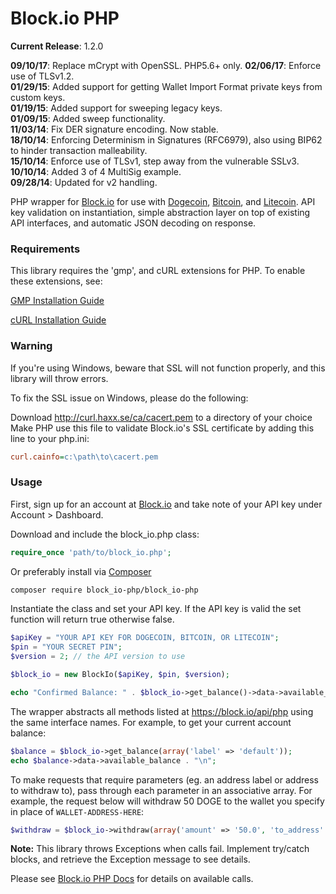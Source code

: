 Block.io PHP
===========

**Current Release**: 1.2.0

**09/10/17**: Replace mCrypt with OpenSSL. PHP5.6+ only.
**02/06/17**: Enforce use of TLSv1.2.  
**01/29/15**: Added support for getting Wallet Import Format private keys from custom keys.  
**01/19/15**: Added support for sweeping legacy keys.  
**01/09/15**: Added sweep functionality.  
**11/03/14**: Fix DER signature encoding. Now stable.  
**18/10/14**: Enforcing Determinism in Signatures (RFC6979), also using BIP62 to hinder transaction malleability.  
**15/10/14**: Enforce use of TLSv1, step away from the vulnerable SSLv3.  
**10/10/14**: Added 3 of 4 MultiSig example.  
**09/28/14**: Updated for v2 handling.  

PHP wrapper for [Block.io](https://block.io/) for use with [Dogecoin](http://dogecoin.com/), [Bitcoin](http://bitcoin.org/), and [Litecoin](http://litecoin.org). API key validation on instantiation, simple abstraction layer on top of existing API interfaces, and automatic JSON decoding on response.

### Requirements

This library requires the 'gmp', and cURL extensions for PHP. To enable these extensions, see:
   
   [GMP Installation Guide](http://php.net/manual/en/gmp.installation.php)

   [cURL Installation Guide](http://php.net/manual/en/curl.installation.php)

### Warning

If you're using Windows, beware that SSL will not function properly, and this library will throw errors.  

To fix the SSL issue on Windows, please do the following:

Download http://curl.haxx.se/ca/cacert.pem to a directory of your choice  
Make PHP use this file to validate Block.io's SSL certificate by adding this line to your php.ini:

```ini
curl.cainfo=c:\path\to\cacert.pem
```

### Usage

First, sign up for an account at [Block.io](https://block.io/) and take note of your API key under Account > Dashboard.

Download and include the block_io.php class:

```php
require_once 'path/to/block_io.php';
```

Or preferably install via [Composer](https://getcomposer.org/)

```sh
composer require block_io-php/block_io-php
```

Instantiate the class and set your API key. If the API key is valid the set function will return true otherwise false.

```php
$apiKey = "YOUR API KEY FOR DOGECOIN, BITCOIN, OR LITECOIN";
$pin = "YOUR SECRET PIN";
$version = 2; // the API version to use

$block_io = new BlockIo($apiKey, $pin, $version);

echo "Confirmed Balance: " . $block_io->get_balance()->data->available_balance . "\n";
```

The wrapper abstracts all methods listed at https://block.io/api/php using the same interface names. For example, to get your current account balance:

```php
$balance = $block_io->get_balance(array('label' => 'default'));
echo $balance->data->available_balance . "\n";
```

To make requests that require parameters (eg. an address label or address to withdraw to), pass through each parameter in an associative array. For example, the request below will withdraw 50 DOGE to the wallet you specify in place of `WALLET-ADDRESS-HERE`:

```php
$withdraw = $block_io->withdraw(array('amount' => '50.0', 'to_address' => 'WALLET-ADDRESS-HERE'));
```

**Note:** This library throws Exceptions when calls fail. Implement try/catch blocks, and retrieve the Exception message to see details.


Please see [Block.io PHP Docs](https://block.io/api/simple/php) for details on available calls.


